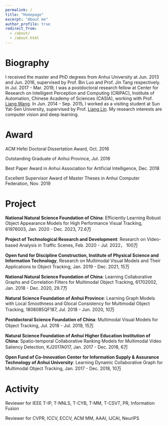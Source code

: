 ```yaml
---
permalink: /
title: "Homepage"
excerpt: "About me"
author_profile: true
redirect_from: 
  - /about/
  - /about.html
---
```


Biography
======
I received the master and PhD degrees from Anhui University at Jun. 2013 and Jun. 2016, supervised by Prof. Bin Luo and Prof. Jin Tang respectively. In Jul. 2017 - Mar. 2019, I was a postdoctoral research fellow at Center for Research on Intelligent Perception and Computing (CRIPAC), Institute of Automation, Chinese Academy of Sciences (CASIA), working with Prof. [Liang Wang](http://www.cbsr.ia.ac.cn/users/liangwang/). In Jun. 2014 - Sep. 2015, I worked as a visiting student at Sun Yat-Sen University, supervised by Prof. [Liang Lin](http://www.linliang.net/). My research interests are computer vision and deep learning.


Award
======
ACM Hefei Doctoral Dissertation Award, Oct. 2016

Outstanding Graduate of Anhui Province, Jul. 2016

Best Paper Award in Anhui Association for Artificial Intelligence, Dec. 2018

Excellent Supervisor Award of Master Theses in Anhui Computer Federation, Nov. 2019

Project
======
**National Natural Science Foundation of China**: Efficiently Learning Robust Object Appearance Models for High Performance Visual Tracking, 61976003, Jan. 2020 - Dec. 2023, 72.6万

**Project of Technological Research and Development**: Research on Video-based Analysis in Traffic Scenes, Feb. 2020 - Jul. 2022， 100万

**Open fund for Discipline Construction, Institute of Physical Science and Information Technology**, Research on Multimodal Visual Models and Their Applications to Object Tracking, Jan. 2019 - Dec. 2021, 15万

**National Natural Science Foundation of China**: Learning Collaborative Graphs and Correlation Filters for Multimodal Object Tracking, 61702002, Jan. 2018 - Dec. 2020, 29.7万

**Natural Science Foundation of Anhui Province**:  Learning Graph Models with Local Smoothness and Glocal Consistency for Multimodal Object Tracking, 1808085QF187, Jul. 2018 - Jun. 2020, 10万

**Postdoctoral Science Foundation of China**: Multimodal Visual Models for Object Tracking, Jul. 2018 - Jul. 2019, 15万

**Natural Science Foundation of Anhui Higher Education Institution of China**: Spatio-temporal Collaborative Ranking Models for Multimodal Video Saliency Detection, KJ2017A017, Jan. 2017 - Dec. 2018, 6万

**Open Fund of Co-Innovation Center for Information Supply & Assurance Technology of Anhui University**: Learning Dynamic Collaborative Graph for Multimodal Object Tracking, Jan. 2017 - Dec. 2018, 10万



Activity
======
Reviewer for IEEE T-IP, T-NNLS, T-CYB, T-MM, T-CSVT, PR, Information Fusion

Reviewer for CVPR, ICCV, ECCV, ACM MM, AAAI, IJCAI, NeurIPS

